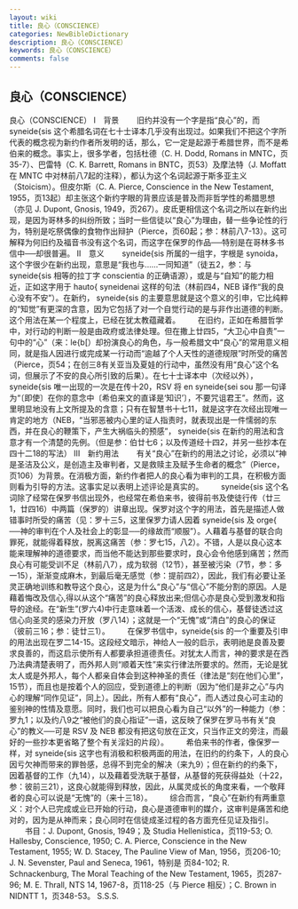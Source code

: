 ```yaml
---
layout: wiki
title: 良心（CONSCIENCE）
categories: NewBibleDictionary
description: 良心（CONSCIENCE）
keywords: 良心（CONSCIENCE）
comments: false
---
```


## 良心（CONSCIENCE）



良心（CONSCIENCE）
Ⅰ　背景
　　旧约并没有一个字是指“良心”的，而 syneide{sis 这个希腊名词在七十士译本几乎没有出现过。如果我们不把这个字所代表的概念视为新约作者所发明的话，那么，它一定是起源于希腊世界，而不是希伯来的概念。事实上，很多学者，包括杜德（C. H. Dodd, Romans in MNTC，页35-7）、巴雷特（C. K. Barrett, Romans in BNTC，页53）及摩法特（J. Moffatt 在 MNTC
中对林前八7起的注释），都认为这个名词起源于斯多亚主义（Stoicism）。但皮尔斯（C. A. Pierce, Conscience in the New Testament, 1955，页13起）却主张这个新约字眼的背景应该是普及而非哲学性的希腊思想（亦见 J. Dupont, Gnosis, 1949，页267）。皮氐更相信这个名词之所以在新约出现，是因为哥林多的纠纷所致；当时一些信徒以“良心”为理由，替一些争论性的行为，特别是吃祭偶像的食物作出辩护（Pierce，页60起；参：林前八7-13）。这可解释为何旧约及福音书没有这个名词，而这字在保罗的作品──特别是在哥林多书信中──却很普遍。
Ⅱ　意义
　　syneide{sis 所属的一组字，字根是 synoida，这个字很少在新约出现，意思是“我也与……一同知道”（徒五2，参：与 syneide{sis 相等的拉丁字 conscientia 的正确语源），或是与“自知”的能力相近，正如这字用于 hauto{ syneidenai 这样的句法（林前四4，NEB 译作“我的良心没有不安”）。在新约， syneide{sis 的主要意思就是这个意义的引申，它比纯粹的“知觉”有更深的含意，因为它包括了对一个自觉行动的是与非作出道德的判断。这个用法在某一个程度上，已经在犹太教蕴藏着。
　　在旧约，正如在希腊哲学中，对行动的判断一般是由政府或法律处理。但在撒上廿四5，“大卫心中自责”一句中的“心”（来：le{b[）却扮演良心的角色，与一般希腊文中“良心”的常用意义相同，就是指人因进行或完成某一行动而“逾越了个人天性的道德规限”时所受的痛苦（Pierce，页54；在创三8有关亚当及夏娃的行动中，虽然没有用“良心”这个名词，但展示了不安的良心所引致的后果）。在七十士译本中（次经以外），syneide{sis 唯一出现的一次是在传十20，RSV 将 en syneide{sei sou 那一句译为“〔即使〕在你的意念中〔希伯来文的直译是‘知识’〕，不要咒诅君王”。然而，这里明显地没有上文所提及的含意；只有在智慧书十七11，就是这字在次经出现唯一肯定的地方（NEB，“当邪恶被内心里的证人指责时，就表现出是一件懦弱的东西，并在良心的鞭策下，产生大祸临头的预感”， syneide{sis 在新约的用法和含意才有一个清楚的先例。（但是参：伯廿七6；以及传道经十四2，并另一些抄本在四十二18的写法）
Ⅲ　新约用法
　　有关“良心”在新约的用法之讨论，必须以“神是圣洁及公义，是创造主及审判者，又是救赎主及赋予生命者的概念”（Pierce，页106）为背景。在消极方面，新约作者把人的良心看为审判的工具，在积极方面则看为引导的方法。这事实足以表明上述评论是真实的。
　　syneide{sis 这个名词除了经常在保罗书信出现外，也经常在希伯来书，彼得前书及使徒行传（廿三1，廿四16）中两篇（保罗的）讲章出现。保罗对这个字的用法，首先是描述人做错事时所受的痛苦（见：罗十三5，这里保罗力请人因着 syneide{sis 及 orge{ ──神的审判在个人及社会上的彰显──的缘故而“顺服”）。人藉着与基督的联合向罪死，就能得着释放，脱离这痛苦（参：罗七15，八2）。不错，人是以良心这本能来理解神的道德要求，而当他不能达到那些要求时，良心会令他感到痛苦；然而良心有可能受训不足（林前八7），成为软弱（12节），甚至被污染（7节，参：多一15），渐渐变成麻木，到最后毫无感觉（参：提前四2），因此，我们有必要让圣灵正确地训练和教导这个良心，这是为什么“良心”与“信心”不能分割的原因。人是藉着悔改及信心,得以从这个“痛苦”的良心释放出来;但信心亦是良心受到激发和指导的途经。在“新生”(罗六4)中行走意味着一个活泼、成长的信心，基督徒透过这信心向圣灵的感染力开放（罗八14）；这就是一个“无愧”或“清白”的良心的保证（彼前三16；参：徒廿三1）。
　　在保罗书信中，syneide{sis 的一个重要及引申的用法出现在罗二14-15。这段经文暗示，神给人一般的启示，表明祂是良善及要求良善的，而这启示使所有人都要承担道德责任。对犹太人而言，神的要求是在西乃法典清楚表明了，而外邦人则“顺着天性”来实行律法所要求的。然而，无论是犹太人或是外邦人，每个人都亲自体会到这种神圣的责任（律法是“刻在他们心里”，15节），而且也是按着个人的回应，受到道德上的判断（因为“他们是非之心”与内心的理解“同作见证”，同上）。因此，所有人都有“良心”，而人透过良心可主动的鉴别神的性情及意愿。同时，我们也可以把良心看为自己“以外”的一种能力（参：罗九1；以及约八9之“被他们的良心指证”一语，这反映了保罗在罗马书有关“良心”的教义──可是 RSV 及 NEB 都没有把这句放在正文，只当作正文的旁注，而最好的一些抄本更省略了整个有关淫妇的片段）。
　　希伯来书的作者，像保罗一样，对 syneide{sis 这字也有消极和积极两面的用法，在旧约的约条下，人的良心因亏欠神而带来的罪咎感，总得不到完全的解决（来九9）；但在新约的约条下，因着基督的工作（九14），以及藉着受洗联于基督，从基督的死获得益处（十22，参：彼前三21），这良心就能得到释放，因此，从属灵成长的角度来看，一个敬拜者的良心可以说是“无愧”的（来十三18）。
　　综合而言，“良心”在新约有两重意义：对个人已完成或业已开始的行动，良心是道德审判的媒介，这审判是痛苦和绝对的，因为是从神而来；良心同时在信徒成圣过程的各方面充任见证及指引。
　　书目：J. Dupont, Gnosis, 1949；及 Studia Hellenistica，页119-53; O. Hallesby, Conscience, 1950; C. A. Pierce, Conscience in the New Testament, 1955;
W. D. Stacey, The Pauline View of Man,
1956，页206-10; J. N. Sevenster, Paul
and Seneca, 1961，特别是 页84-102; R. Schnackenburg, The Moral Teaching of the New Testament,
1965，页287-96; M. E. Thrall, NTS
14, 1967-8，页118-25（与 Pierce 相反）；C. Brown in NIDNTT 1，页348-53。
S.S.S.



